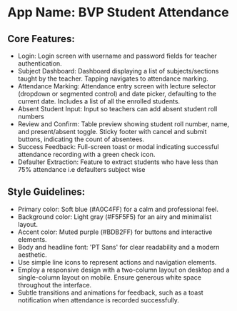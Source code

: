 # **App Name**: BVP Student Attendance

## Core Features:

- Login: Login screen with username and password fields for teacher authentication.
- Subject Dashboard: Dashboard displaying a list of subjects/sections taught by the teacher. Tapping navigates to attendance marking.
- Attendance Marking: Attendance entry screen with lecture selector (dropdown or segmented control) and date picker, defaulting to the current date. Includes a list of all the enrolled students.
- Absent Student Input: Input so teachers can add absent student roll numbers
- Review and Confirm: Table preview showing student roll number, name, and present/absent toggle. Sticky footer with cancel and submit buttons, indicating the count of absentees.
- Success Feedback: Full-screen toast or modal indicating successful attendance recording with a green check icon.
- Defaulter Extraction: Feature to extract students who have less than 75% attendance i.e defaulters subject wise

## Style Guidelines:

- Primary color: Soft blue (#A0C4FF) for a calm and professional feel.
- Background color: Light gray (#F5F5F5) for an airy and minimalist layout.
- Accent color: Muted purple (#BDB2FF) for buttons and interactive elements.
- Body and headline font: 'PT Sans' for clear readability and a modern aesthetic.
- Use simple line icons to represent actions and navigation elements.
- Employ a responsive design with a two-column layout on desktop and a single-column layout on mobile. Ensure generous white space throughout the interface.
- Subtle transitions and animations for feedback, such as a toast notification when attendance is recorded successfully.